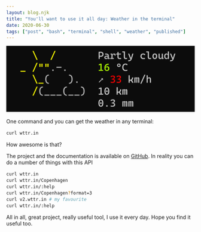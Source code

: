 ```yaml
---
layout: blog.njk
title: "You'll want to use it all day: Weather in the terminal"
date: 2020-06-30
tags: ["post", "bash", "terminal", "shell", "weather", "published"]
---
```


![Screenshot of weather report](./landing.png)

One command and you can get the weather in any terminal:

```bash
curl wttr.in
```

How awesome is that?

The project and the documentation is available on [GitHub](https://github.com/chubin/wttr.in). In reality you can do a number of things with this API

```bash
curl wttr.in
curl wttr.in/Copenhagen
curl wttr.in/:help
curl wttr.in/Copenhagen?format=3
curl v2.wttr.in # my favourite
curl wttr.in/:help
```

All in all, great project, really useful tool, I use it every day. Hope you find it useful too.
